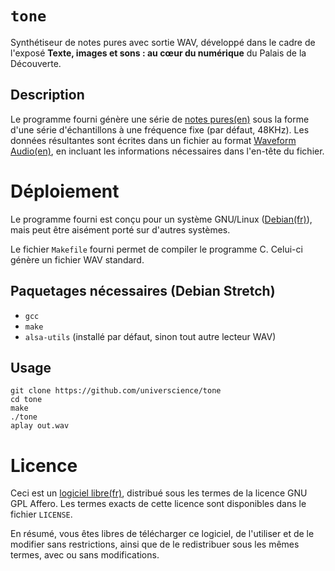 # `tone`

Synthétiseur de notes pures avec sortie WAV, développé dans le cadre de l'exposé **Texte, images et sons : au cœur du numérique** du Palais de la Découverte.

## Description

Le programme fourni génère une série de [notes pures(en)](https://en.wikipedia.org/wiki/Pure_tone) sous la forme d'une série d'échantillons à une fréquence fixe (par défaut, 48KHz). Les données résultantes sont écrites dans un fichier au format [Waveform Audio(en)](https://en.wikipedia.org/wiki/WAV), en incluant les informations nécessaires dans l'en-tête du fichier.

# Déploiement

Le programme fourni est conçu pour un système GNU/Linux ([Debian(fr)](https://www.debian.org/index.fr.html)), mais peut être aisément porté sur d'autres systèmes.

Le fichier `Makefile` fourni permet de compiler le programme C. Celui-ci génère un fichier WAV standard.

## Paquetages nécessaires (Debian Stretch)
- `gcc`
- `make`
- `alsa-utils` (installé par défaut, sinon tout autre lecteur WAV)

## Usage
```
git clone https://github.com/universcience/tone
cd tone
make
./tone
aplay out.wav
```

# Licence

Ceci est un [logiciel libre(fr)](https://www.gnu.org/philosophy/free-sw.fr.html), distribué sous les termes de la licence GNU GPL Affero. Les termes exacts de cette licence sont disponibles dans le fichier `LICENSE`.

En résumé, vous êtes libres de télécharger ce logiciel, de l'utiliser et de le modifier sans restrictions, ainsi que de le redistribuer sous les mêmes termes, avec ou sans modifications. 
